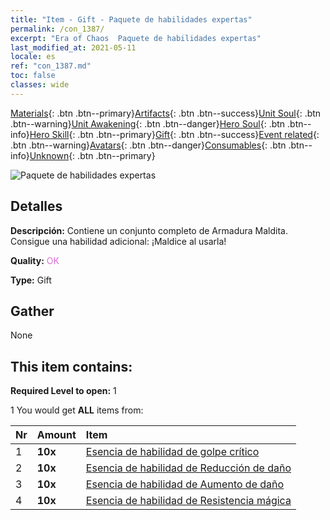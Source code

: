 ```yaml
---
title: "Item - Gift - Paquete de habilidades expertas"
permalink: /con_1387/
excerpt: "Era of Chaos  Paquete de habilidades expertas"
last_modified_at: 2021-05-11
locale: es
ref: "con_1387.md"
toc: false
classes: wide
---
```

 [Materials](/ItemsES/){: .btn .btn--primary}[Artifacts](/ItemsES/Artifacts/){: .btn .btn--success}[Unit Soul](/ItemsES/UnitSoul/){: .btn .btn--warning}[Unit Awakening](/ItemsES/UnitAwakening/){: .btn .btn--danger}[Hero Soul](/ItemsES/HeroSoul/){: .btn .btn--info}[Hero Skill](/ItemsES/HeroSkill/){: .btn .btn--primary}[Gift](/ItemsES/Gift/){: .btn .btn--success}[Event related](/ItemsES/Events/){: .btn .btn--warning}[Avatars](/ItemsES/Avatars/){: .btn .btn--danger}[Consumables](/ItemsES/Consumables/){: .btn .btn--info}[Unknown](/ItemsES/Unknown/){: .btn .btn--primary}

 ![Paquete de habilidades expertas](/images/t/i_905001.png)

## Detalles
 **Descripción:** Contiene un conjunto completo de Armadura Maldita. Consigue una habilidad adicional: ¡Maldice al usarla!

 **Quality:** <span style="color: #DA70D6">OK</span>

 **Type:** Gift

## Gather

  None

## This item contains:

 **Required Level to open:** 1

 1 You would get **ALL** items  from:

  | Nr | Amount |     Item    |
  |:---|:-------|:------------|
  | 1 |  **10x** | [Esencia de habilidad de golpe crítico](/ItemsES/con_1115/) |  | 
  | 2 |  **10x** | [Esencia de habilidad de Reducción de daño](/ItemsES/con_1116/) |  | 
  | 3 |  **10x** | [Esencia de habilidad de Aumento de daño](/ItemsES/con_1117/) |  | 
  | 4 |  **10x** | [Esencia de habilidad de Resistencia mágica](/ItemsES/con_1118/) |  | 
